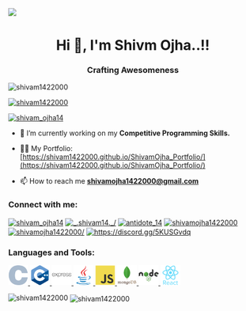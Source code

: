 


<!-- 
<h1 align="center">Hi 👋, I'm Shivm Ojha</h1>
<h3 align="center">Crafting Awesomeness</h3> -->
<img src="https://raw.githubusercontent.com/rodrigograca31/rodrigograca31/master/matrix.svg">


<h1 align="center">Hi 👋, I'm Shivm Ojha..!!</h1>
<h3 align="center">Crafting Awesomeness</h3>

<p align="left"> <img src="https://komarev.com/ghpvc/?username=shivam1422000&label=Profile%20views&color=0e75b6&style=flat" alt="shivam1422000" /> </p>

<p align="left"> <a href="https://github.com/ryo-ma/github-profile-trophy"><img src="https://github-profile-trophy.vercel.app/?username=shivam1422000" alt="shivam1422000" /></a> </p>

<p align="left"> <a href="https://twitter.com/shivam_ojha14" target="blank"><img src="https://img.shields.io/twitter/follow/shivam_ojha14?logo=twitter&style=for-the-badge" alt="shivam_ojha14" /></a> </p>

- 🌱 I’m currently working on my **Competitive Programming Skills.**

- 👨‍💻 My Portfolio: [https://shivam1422000.github.io/ShivamOjha_Portfolio/](https://shivam1422000.github.io/ShivamOjha_Portfolio/)

- 📫 How to reach me **shivamojha1422000@gmail.com**

<!-- - ⚡ Fun fact: **Too Lazy To Write README.md** -->

<h3 align="left">Connect with me:</h3>
<p align="left">
<a href="https://twitter.com/shivam_ojha14" target="blank"><img align="center" src="https://raw.githubusercontent.com/rahuldkjain/github-profile-readme-generator/master/src/images/icons/Social/twitter.svg" alt="shivam_ojha14" height="30" width="40" /></a>
<a href="https://instagram.com/_.shivam14._/" target="blank"><img align="center" src="https://raw.githubusercontent.com/rahuldkjain/github-profile-readme-generator/master/src/images/icons/Social/instagram.svg" alt="_.shivam14._/" height="30" width="40" /></a>
<a href="https://www.codechef.com/users/antidote_14" target="blank"><img align="center" src="https://cdn.jsdelivr.net/npm/simple-icons@3.1.0/icons/codechef.svg" alt="antidote_14" height="30" width="40" /></a>
<a href="https://codeforces.com/profile/shivamojha1422000" target="blank"><img align="center" src="https://cdn.jsdelivr.net/npm/simple-icons@3.0.1/icons/codeforces.svg" alt="shivamojha1422000" height="30" width="40" /></a>
<a href="https://www.leetcode.com/shivamojha1422000/" target="blank"><img align="center" src="https://raw.githubusercontent.com/rahuldkjain/github-profile-readme-generator/master/src/images/icons/Social/leet-code.svg" alt="shivamojha1422000/" height="30" width="40" /></a>
<a href="https://discord.gg/https://discord.gg/5KUSGvdq" target="blank"><img align="center" src="https://raw.githubusercontent.com/rahuldkjain/github-profile-readme-generator/master/src/images/icons/Social/discord.svg" alt="https://discord.gg/5KUSGvdq" height="30" width="40" /></a>
</p>

<h3 align="left">Languages and Tools:</h3>
<p align="left"> <a href="https://www.cprogramming.com/" target="_blank"> <img src="https://raw.githubusercontent.com/devicons/devicon/master/icons/c/c-original.svg" alt="c" width="40" height="40"/> </a> <a href="https://www.w3schools.com/cpp/" target="_blank"> <img src="https://raw.githubusercontent.com/devicons/devicon/master/icons/cplusplus/cplusplus-original.svg" alt="cplusplus" width="40" height="40"/> </a> <a href="https://expressjs.com" target="_blank"> <img src="https://raw.githubusercontent.com/devicons/devicon/master/icons/express/express-original-wordmark.svg" alt="express" width="40" height="40"/> </a> <a href="https://www.java.com" target="_blank"> <img src="https://raw.githubusercontent.com/devicons/devicon/master/icons/java/java-original.svg" alt="java" width="40" height="40"/> </a> <a href="https://developer.mozilla.org/en-US/docs/Web/JavaScript" target="_blank"> <img src="https://raw.githubusercontent.com/devicons/devicon/master/icons/javascript/javascript-original.svg" alt="javascript" width="40" height="40"/> </a> <a href="https://www.mongodb.com/" target="_blank"> <img src="https://raw.githubusercontent.com/devicons/devicon/master/icons/mongodb/mongodb-original-wordmark.svg" alt="mongodb" width="40" height="40"/> </a> <a href="https://nodejs.org" target="_blank"> <img src="https://raw.githubusercontent.com/devicons/devicon/master/icons/nodejs/nodejs-original-wordmark.svg" alt="nodejs" width="40" height="40"/> </a> <a href="https://reactjs.org/" target="_blank"> <img src="https://raw.githubusercontent.com/devicons/devicon/master/icons/react/react-original-wordmark.svg" alt="react" width="40" height="40"/> </a> </p>

<p><img align="left" src="https://github-readme-stats.vercel.app/api/top-langs?username=shivam1422000&show_icons=true&locale=en&layout=compact" alt="shivam1422000" /></p>

<p>&nbsp;<img align="center" src="https://github-readme-stats.vercel.app/api?username=shivam1422000&show_icons=true&locale=en" alt="shivam1422000" /></p>
